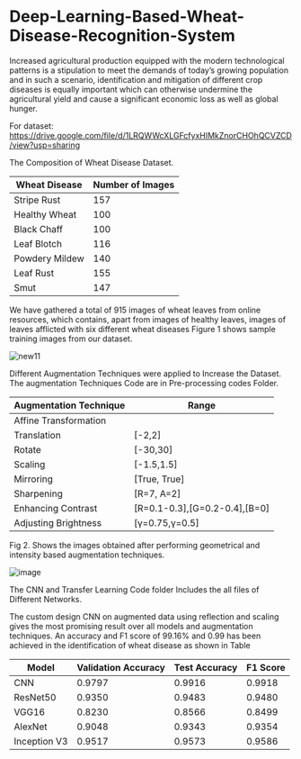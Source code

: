 # Deep-Learning-Based-Wheat-Disease-Recognition-System
Increased agricultural production equipped with the modern technological patterns is a stipulation to meet the demands of today’s growing population and in such a scenario, identification and mitigation of different crop diseases is equally important which can otherwise undermine the agricultural yield and cause a significant economic loss as well as global hunger.

For dataset:
https://drive.google.com/file/d/1LRQWWcXLGFcfyxHIMkZnorCHOhQCVZCD/view?usp=sharing

The Composition of Wheat Disease Dataset.

| Wheat Disease  | Number of Images |
|----------------|------------------|
| Stripe Rust    | 157              |
| Healthy Wheat  | 100              |
| Black Chaff    | 100              |
| Leaf Blotch    | 116              |
| Powdery Mildew | 140              |
| Leaf Rust      | 155              |
| Smut           | 147              |


We have gathered a total of 915 images of wheat leaves from online resources,
which contains, apart from images of healthy leaves, images of leaves afflicted with six
different wheat diseases
Figure 1 shows sample training images from our dataset.

![new11](https://user-images.githubusercontent.com/70446516/124352221-95791b80-dc18-11eb-8f4b-748f73a57658.PNG)


Different Augmentation Techniques were applied to Increase the Dataset. The augmentation Techniques Code are in Pre-processing codes Folder.

| Augmentation Technique | Range                         |
|------------------------|-------------------------------|
|  Affine Transformation |                               |
| Translation            | [-2,2]                        |
| Rotate                 | [-30,30]                      |
| Scaling                | [-1.5,1.5]                    |
| Mirroring              | [True, True]                  |
| Sharpening             | [R=7, A=2]                    |
| Enhancing Contrast     | [R=0.1-0.3],[G=0.2-0.4],[B=0] |
| Adjusting Brightness   | [γ=0.75,γ=0.5]                |

Fig 2. Shows the images obtained after performing geometrical and intensity based augmentation
techniques.

![image](https://user-images.githubusercontent.com/70446516/124352258-d40ed600-dc18-11eb-9827-c439a9459cb5.PNG)


The CNN and Transfer Learning Code folder Includes the all files of Different Networks.

The custom design CNN on
augmented data using reflection and scaling gives the most promising result over all
models and augmentation techniques. An accuracy and F1 score of 99.16% and 0.99 has
been achieved in the identification of wheat disease as shown in Table

| Model        | Validation Accuracy | Test Accuracy | F1 Score |
|--------------|---------------------|---------------|----------|
| CNN          | 0.9797              | 0.9916        | 0.9918   |
| ResNet50     | 0.9350              | 0.9483        | 0.9480   |
| VGG16        | 0.8230              | 0.8566        | 0.8499   |
| AlexNet      | 0.9048              | 0.9343        | 0.9354   |
| Inception V3 | 0.9517              | 0.9573        | 0.9586   |
